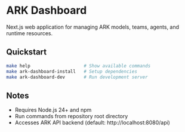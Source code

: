 # ARK Dashboard

Next.js web application for managing ARK models, teams, agents, and runtime resources.

## Quickstart
```bash
make help                    # Show available commands
make ark-dashboard-install   # Setup dependencies
make ark-dashboard-dev       # Run development server
```

## Notes
- Requires Node.js 24+ and npm
- Run commands from repository root directory
- Accesses ARK API backend (default: http://localhost:8080/api)
